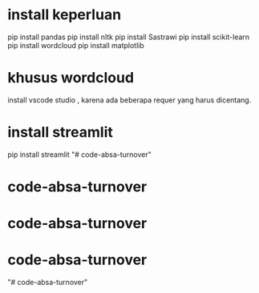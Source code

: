# install keperluan
pip install pandas
pip install nltk
pip install Sastrawi
pip install scikit-learn
pip install wordcloud
pip install matplotlib

# khusus wordcloud
install vscode studio , karena ada beberapa requer yang harus dicentang.





# install streamlit
pip install streamlit
"# code-absa-turnover" 
# code-absa-turnover
# code-absa-turnover
# code-absa-turnover
"# code-absa-turnover" 
